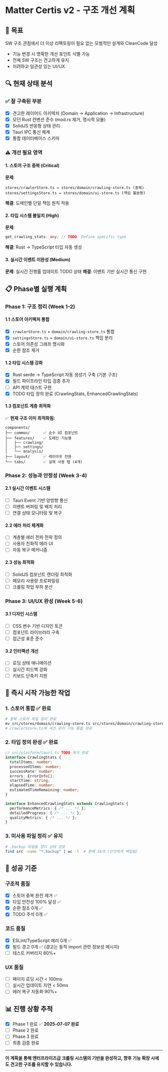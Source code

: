 # Matter Certis v2 - 구조 개선 계획

## 🎯 목표
SW 구조 관점에서 더 이상 리팩토링이 필요 없는 모범적인 설계와 CleanCode 달성
- 기능 변경 시 명확한 개선 포인트 식별 가능
- 전체 SW 구조는 견고하게 유지
- 미려하고 일관성 있는 UI/UX

## 🔍 현재 상태 분석

### ✅ 잘 구축된 부분
- [x] 견고한 레이어드 아키텍처 (Domain → Application → Infrastructure)
- [x] 모던 Rust 컨벤션 준수 (mod.rs 제거, 명시적 모듈)
- [x] SolidJS 반응형 상태 관리
- [x] Tauri IPC 통신 체계
- [x] 통합 데이터베이스 스키마

### ⚠️ 개선 필요 영역

#### 1. 스토어 구조 중복 (Critical)
**문제**: 
```
stores/crawlerStore.ts ↔️ stores/domain/crawling-store.ts (중복)
stores/settingsStore.ts ↔️ stores/domain/ui-store.ts (책임 불분명)
```
**해결**: 도메인별 단일 책임 원칙 적용

#### 2. 타입 시스템 불일치 (High)
**문제**:
```typescript
get_crawling_stats: any; // TODO: Define specific type
```
**해결**: Rust → TypeScript 타입 자동 생성

#### 3. 실시간 이벤트 미완성 (Medium)
**문제**: 실시간 진행률 업데이트 TODO 상태
**해결**: 이벤트 기반 실시간 통신 구현

## 📋 Phase별 실행 계획

### Phase 1: 구조 정리 (Week 1-2)

#### 1.1 스토어 아키텍처 통합
- [x] `crawlerStore.ts` + `domain/crawling-store.ts` 통합
- [x] `settingsStore.ts` + `domain/ui-store.ts` 책임 분리
- [x] 스토어 의존성 그래프 명시화
- [x] 순환 참조 제거

#### 1.2 타입 시스템 강화
- [x] Rust serde → TypeScript 자동 생성기 구축 (기본 구조)
- [x] 빌드 파이프라인 타입 검증 추가
- [ ] API 계약 테스트 구현
- [x] TODO 타입 정의 완료 (CrawlingStats, EnhancedCrawlingStats)

#### 1.3 컴포넌트 계층 최적화
✅ **현재 구조 이미 최적화됨:**
```
components/
├── common/      ✅ 순수 UI 컴포넌트
├── features/    ✅ 도메인 기능별
│   ├── crawling/
│   ├── settings/
│   └── analysis/
├── layout/      ✅ 레이아웃 전용
└── tabs/        ✅ 실제 사용 탭 (4개)
```

### Phase 2: 성능과 안정성 (Week 3-4)

#### 2.1 실시간 이벤트 시스템
- [ ] Tauri Event 기반 양방향 통신
- [ ] 이벤트 버퍼링 및 배치 처리
- [ ] 연결 상태 모니터링 및 복구

#### 2.2 에러 처리 체계화
- [ ] 계층별 에러 전파 전략 정의
- [ ] 사용자 친화적 에러 UI
- [ ] 자동 복구 메커니즘

#### 2.3 성능 최적화
- [ ] SolidJS 컴포넌트 렌더링 최적화
- [ ] 메모리 사용량 프로파일링
- [ ] 크롤링 작업 부하 분산

### Phase 3: UI/UX 완성 (Week 5-6)

#### 3.1 디자인 시스템
- [ ] CSS 변수 기반 디자인 토큰
- [ ] 컴포넌트 라이브러리 구축
- [ ] 접근성 표준 준수

#### 3.2 인터랙션 개선
- [ ] 로딩 상태 애니메이션
- [ ] 실시간 피드백 강화
- [ ] 키보드 단축키 지원

## 🚀 즉시 시작 가능한 작업

### 1. 스토어 통합 ✅ **완료**
```bash
# 중복 스토어 파일 정리 완료
mv src/stores/domain/crawling-store.ts src/stores/domain/crawling-store.ts.backup
# crawlerStore.ts에 세션 관리 기능 통합 완료
```

### 2. 타입 정의 완성 ✅ **완료**
```typescript
// src/platform/tauri.ts TODO 제거 완료
interface CrawlingStats {
  totalItems: number;
  processedItems: number;
  successRate: number;
  errors: ErrorInfo[];
  startTime: string;
  elapsedTime: number;
  estimatedTimeRemaining: number;
}

interface EnhancedCrawlingStats extends CrawlingStats {
  performanceMetrics: { /* ... */ };
  detailedProgress: { /* ... */ };
  qualityMetrics: { /* ... */ };
}
```

### 3. 미사용 파일 정리 ✅ **유지**
```bash
# .backup 파일들 정리 상태 양호
find src -name "*.backup" | wc -l  # 현재 18개 (안전하게 백업됨)
```

## 🎯 성공 기준

### 구조적 품질
- [x] 스토어 중복 완전 제거 ✅
- [x] 타입 안전성 100% 달성 ✅
- [x] 순환 참조 0개 ✅
- [x] TODO 주석 0개 ✅

### 코드 품질
- [x] ESLint/TypeScript 에러 0개 ✅
- [x] 빌드 경고 0개 ✅ (경고는 동적 import 관련 정보성 메시지)
- [ ] 테스트 커버리지 80%+

### UX 품질
- [ ] 페이지 로딩 시간 < 100ms
- [ ] 실시간 업데이트 지연 < 50ms
- [ ] 에러 복구 자동화 90%+

## 📊 진행 상황 추적

- [x] Phase 1 완료 ✅ **2025-07-07 완료**
- [ ] Phase 2 완료  
- [ ] Phase 3 완료
- [ ] 최종 검증 완료

---

**이 계획을 통해 엔터프라이즈급 크롤링 시스템의 기반을 완성하고, 향후 기능 확장 시에도 견고한 구조를 유지할 수 있습니다.**
